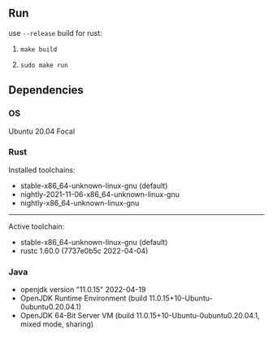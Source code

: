 ## Run

use `--release` build for rust:

1. `make build`

2. `sudo make run`

## Dependencies

### OS

Ubuntu 20.04 Focal

### Rust

Installed toolchains:

* stable-x86_64-unknown-linux-gnu (default)
* nightly-2021-11-06-x86_64-unknown-linux-gnu
* nightly-x86_64-unknown-linux-gnu

***

Active toolchain:

* stable-x86_64-unknown-linux-gnu (default)
* rustc 1.60.0 (7737e0b5c 2022-04-04)

### Java

* openjdk version "11.0.15" 2022-04-19
* OpenJDK Runtime Environment (build 11.0.15+10-Ubuntu-0ubuntu0.20.04.1)
* OpenJDK 64-Bit Server VM (build 11.0.15+10-Ubuntu-0ubuntu0.20.04.1, mixed mode, sharing)
